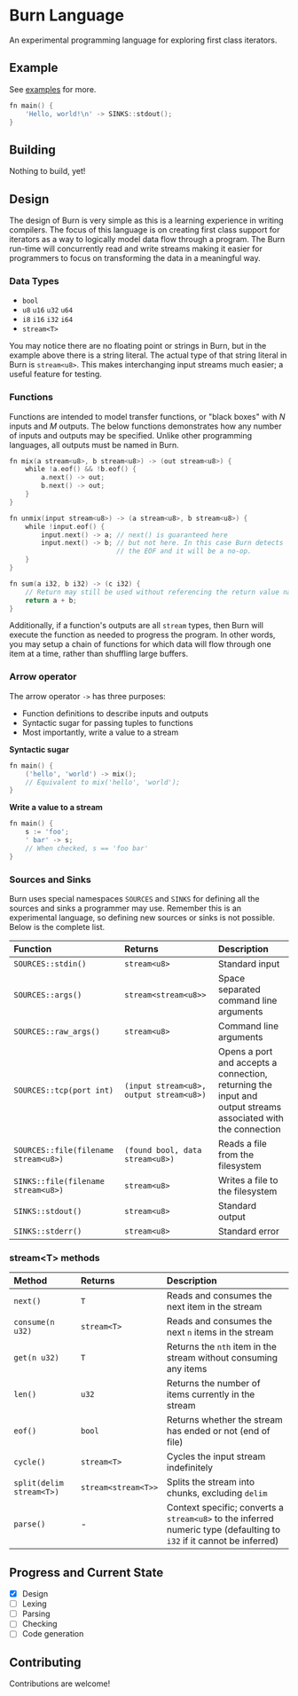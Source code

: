 # Burn Language
An experimental programming language for exploring first class iterators.

## Example
See [examples](./examples) for more.

```go
fn main() {
    'Hello, world!\n' -> SINKS::stdout();
}
```

## Building
Nothing to build, yet!

## Design
The design of Burn is very simple as this is a learning experience
in writing compilers.  The focus of this language is on creating first
class support for iterators as a way to logically model data flow through
a program. The Burn run-time will concurrently read and write streams
making it easier for programmers to focus on transforming the data in
a meaningful way.

### Data Types
* `bool`
* `u8` `u16` `u32` `u64`
* `i8` `i16` `i32` `i64`
* `stream<T>`

You may notice there are no floating point or strings in Burn, but in
the example above there is a string literal. The actual type of that
string literal in Burn is `stream<u8>`. This makes interchanging input
streams much easier; a useful feature for testing.

### Functions
Functions are intended to model transfer functions, or "black boxes"
with *N* inputs and *M* outputs. The below functions demonstrates how any
number of inputs and outputs may be specified. Unlike other programming
languages, all outputs must be named in Burn.

```go
fn mix(a stream<u8>, b stream<u8>) -> (out stream<u8>) {
    while !a.eof() && !b.eof() {
        a.next() -> out;
        b.next() -> out;
    }
}

fn unmix(input stream<u8>) -> (a stream<u8>, b stream<u8>) {
    while !input.eof() {
        input.next() -> a; // next() is guaranteed here
        input.next() -> b; // but not here. In this case Burn detects
                           // the EOF and it will be a no-op.
    }
}

fn sum(a i32, b i32) -> (c i32) {
    // Return may still be used without referencing the return value names
    return a + b;
}
```

Additionally, if a function's outputs are all `stream` types, then Burn
will execute the function as needed to progress the program. In other
words, you may setup a chain of functions for which data will flow
through one item at a time, rather than shuffling large buffers.

### Arrow operator
The arrow operator `->` has three purposes:
* Function definitions to describe inputs and outputs
* Syntactic sugar for passing tuples to functions
* Most importantly, write a value to a stream

**Syntactic sugar**
```go
fn main() {
    ('hello', 'world') -> mix();
    // Equivalent to mix('hello', 'world');
}
```

**Write a value to a stream**
```go
fn main() {
    s := 'foo';
    ' bar' -> s;
    // When checked, s == 'foo bar'
}
```

### Sources and Sinks
Burn uses special namespaces `SOURCES` and `SINKS` for defining all the
sources and sinks a programmer may use. Remember this is an experimental
language, so defining new sources or sinks is not possible. Below is the
complete list.

| Function | Returns | Description |
|:-------- |:------- |:----------- |
| `SOURCES::stdin()` | `stream<u8>` | Standard input |
| `SOURCES::args()` | `stream<stream<u8>>` | Space separated command line arguments |
| `SOURCES::raw_args()` | `stream<u8>` | Command line arguments |
| `SOURCES::tcp(port int)` | `(input stream<u8>, output stream<u8>)` | Opens a port and accepts a connection, returning the input and output streams associated with the connection |
| `SOURCES::file(filename stream<u8>)` | `(found bool, data stream<u8>)` | Reads a file from the filesystem |
| `SINKS::file(filename stream<u8>)` | `stream<u8>` | Writes a file to the filesystem |
| `SINKS::stdout()` | `stream<u8>` | Standard output |
| `SINKS::stderr()` | `stream<u8>` | Standard error |

### stream\<T\> methods

| Method | Returns | Description |
|:------ |:------- |:----------- |
| `next()` | `T` | Reads and consumes the next item in the stream |
| `consume(n u32)` | `stream<T>` | Reads and consumes the next `n` items in the stream |
| `get(n u32)` | `T` | Returns the `nth` item in the stream without consuming any items |
| `len()` | `u32` | Returns the number of items currently in the stream |
| `eof()` | `bool` | Returns whether the stream has ended or not (end of file) |
| `cycle()` | `stream<T>` | Cycles the input stream indefinitely |
| `split(delim stream<T>)` | `stream<stream<T>>` | Splits the stream into chunks, excluding `delim` |
| `parse()` | - | Context specific; converts a `stream<u8>` to the inferred numeric type (defaulting to `i32` if it cannot be inferred) |


## Progress and Current State
- [x] Design
- [ ] Lexing
- [ ] Parsing
- [ ] Checking
- [ ] Code generation

## Contributing
Contributions are welcome!
